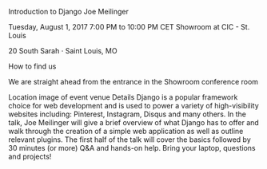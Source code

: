 Introduction to Django
Joe Meilinger

Tuesday, August 1, 2017
7:00 PM to 10:00 PM
CET Showroom at CIC - St. Louis

20 South Sarah · Saint Louis, MO

How to find us

We are straight ahead from the entrance in the Showroom conference room

Location image of event venue
Details
Django is a popular framework choice for web development and is used to power a variety of high-visibility websites including: Pinterest, Instagram, Disqus and many others. In the talk, Joe Meilinger will give a brief overview of what Django has to offer and walk through the creation of a simple web application as well as outline relevant plugins. The first half of the talk will cover the basics followed by 30 minutes (or more) Q&A and hands-on help. Bring your laptop, questions and projects!


